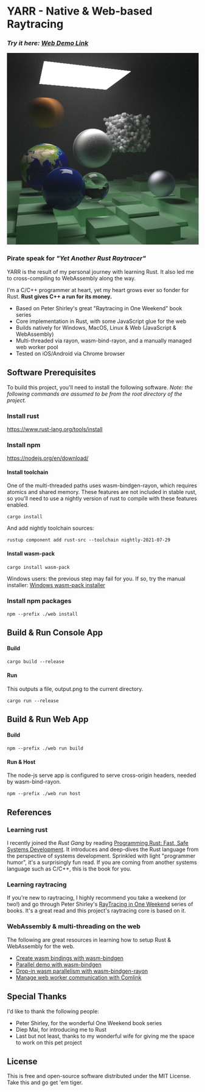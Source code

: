 # YARR - Native & Web-based Raytracing

### _Try it here: [Web Demo Link](https://khoifish.github.io/)_

<img src="images/final2_512x512_10000_samples.png" alt="YARR - Yet Another Rust Raytracer" />

### Pirate speak for ___"Yet Another Rust Raytracer"___

YARR is the result of my personal journey with learning Rust. It also led me to cross-compiling to WebAssembly along the way.

I'm a C/C++ programmer at heart, yet my heart grows ever so fonder for Rust. **Rust gives C++ a run for its money.**

- Based on Peter Shirley's great "Raytracing in One Weekend" book series
- Core implementation in Rust, with some JavaScript glue for the web
- Builds natively for Windows, MacOS, Linux & Web (JavaScript & WebAssembly)
- Multi-threaded via rayon, wasm-bind-rayon, and a manually managed web worker pool
- Tested on iOS/Android via Chrome browser

## Software Prerequisites

To build this project, you'll need to install the following software. _Note: the following commands are assumed to be from the root directory of the project._

### Install rust
https://www.rust-lang.org/tools/install

### Install npm
https://nodejs.org/en/download/

#### Install toolchain
One of the multi-threaded paths uses wasm-bindgen-rayon, which requires atomics and shared memory. These features are not included in stable rust, so you'll need to use a nightly version of rust to compile with these features enabled.
```console
cargo install
```

And add nightly toolchain sources:
```console
rustup component add rust-src --toolchain nightly-2021-07-29
```

#### Install wasm-pack
```console
cargo install wasm-pack
```
Windows users: the previous step may fail for you. If so, try the manual installer: [Windows wasm-pack installer](https://rustwasm.github.io/wasm-pack/installer/)


### Install npm packages
```console
npm --prefix ./web install
```

## Build & Run Console App

#### Build
```console
cargo build --release
```

#### Run
This outputs a file, output.png to the current directory.
```console
cargo run --release
```

## Build & Run Web App
#### Build
```console
npm --prefix ./web run build
```

#### Run & Host
The node-js serve app is configured to serve cross-origin headers, needed by wasm-bind-rayon.
```console
npm --prefix ./web run host
```

## References
### Learning rust
I recently joined the _Rust Gang_ by reading [Programming Rust: Fast, Safe Systems Development](https://www.amazon.com/Programming-Rust-Fast-Systems-Development/dp/1492052590). It introduces and deep-dives the Rust language from the perspective of systems development. Sprinkled with light "programmer humor", it's a surprisingly fun read. If you are coming from another systems language such as C/C++, this is the book for you.

### Learning raytracing
If you're new to raytracing, I highly recommend you take a weekend (or two!) and go through Peter Shirley's [RayTracing in One Weekend](https://raytracing.github.io/books/RayTracingInOneWeekend.html) series of books. It's a great read and this project's raytracing core is based on it.

### WebAssembly & multi-threading on the web
The following are great resources in learning how to setup Rust & WebAssembly for the web.

* [Create wasm bindings with wasm-bindgen](https://rustwasm.github.io/docs/wasm-bindgen/introduction.html)
* [Parallel demo with wasm-bindgen](https://github.com/rustwasm/wasm-bindgen/tree/main/examples/raytrace-parallel)
* [Drop-in wasm parallelism with wasm-bindgen-rayon](https://github.com/GoogleChromeLabs/wasm-bindgen-rayon)
* [Manage web worker communication with Comlink](https://github.com/GoogleChromeLabs/comlink)

## Special Thanks
I'd like to thank the following people:
* Peter Shirley, for the wonderful One Weekend book series
* Diep Mai, for introducing me to Rust
* Last but not least, thanks to my wonderful wife for giving me the space to work on this pet project

## License
This is free and open-source software distributed under the MIT License. Take this and go get 'em tiger.
